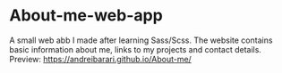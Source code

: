 # About-me-web-app
A small web abb I made after learning Sass/Scss. The website contains basic information about me, links to my projects and contact details.
Preview:
https://andreibarari.github.io/About-me/
